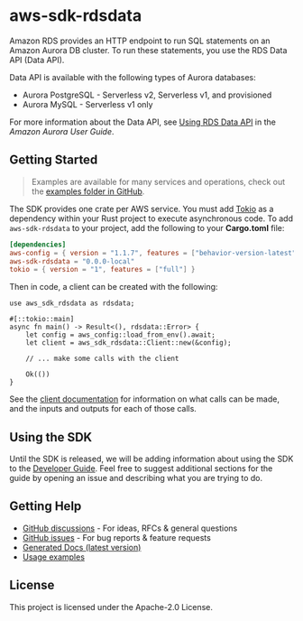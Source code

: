 # aws-sdk-rdsdata

Amazon RDS provides an HTTP endpoint to run SQL statements on an Amazon Aurora DB cluster. To run these statements, you use the RDS Data API (Data API).

Data API is available with the following types of Aurora databases:
  - Aurora PostgreSQL - Serverless v2, Serverless v1, and provisioned
  - Aurora MySQL - Serverless v1 only

For more information about the Data API, see [Using RDS Data API](https://docs.aws.amazon.com/AmazonRDS/latest/AuroraUserGuide/data-api.html) in the _Amazon Aurora User Guide_.

## Getting Started

> Examples are available for many services and operations, check out the
> [examples folder in GitHub](https://github.com/awslabs/aws-sdk-rust/tree/main/examples).

The SDK provides one crate per AWS service. You must add [Tokio](https://crates.io/crates/tokio)
as a dependency within your Rust project to execute asynchronous code. To add `aws-sdk-rdsdata` to
your project, add the following to your **Cargo.toml** file:

```toml
[dependencies]
aws-config = { version = "1.1.7", features = ["behavior-version-latest"] }
aws-sdk-rdsdata = "0.0.0-local"
tokio = { version = "1", features = ["full"] }
```

Then in code, a client can be created with the following:

```rust,no_run
use aws_sdk_rdsdata as rdsdata;

#[::tokio::main]
async fn main() -> Result<(), rdsdata::Error> {
    let config = aws_config::load_from_env().await;
    let client = aws_sdk_rdsdata::Client::new(&config);

    // ... make some calls with the client

    Ok(())
}
```

See the [client documentation](https://docs.rs/aws-sdk-rdsdata/latest/aws_sdk_rdsdata/client/struct.Client.html)
for information on what calls can be made, and the inputs and outputs for each of those calls.

## Using the SDK

Until the SDK is released, we will be adding information about using the SDK to the
[Developer Guide](https://docs.aws.amazon.com/sdk-for-rust/latest/dg/welcome.html). Feel free to suggest
additional sections for the guide by opening an issue and describing what you are trying to do.

## Getting Help

* [GitHub discussions](https://github.com/awslabs/aws-sdk-rust/discussions) - For ideas, RFCs & general questions
* [GitHub issues](https://github.com/awslabs/aws-sdk-rust/issues/new/choose) - For bug reports & feature requests
* [Generated Docs (latest version)](https://awslabs.github.io/aws-sdk-rust/)
* [Usage examples](https://github.com/awslabs/aws-sdk-rust/tree/main/examples)

## License

This project is licensed under the Apache-2.0 License.

